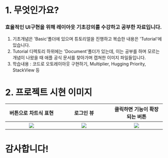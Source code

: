 
# 1. 무엇인가요?
### 효율적인 UI구현을 위해 레이아웃 기초강의를 수강하고 공부한 자료입니다.
1. 기초개념은 'Basic'폴더에 있으며 튜토리얼을 진행하고 복습한 내용은 'Tutorial'에 있습니다.
2. Tutorial 디렉토리 하위에는 'Document'폴더가 있는데, 이는 공부를 하며 모르는 개념이 나왔을 때 애플 공식 문서를 찾아가며 캡쳐한 이미지 파일들입니다.
3. 학습내용 : 코드로 오토레이아웃 구현하기, Multiplier, Hugging Priority, StackView 등

##


# 2. 프로젝트 시현 이미지
<table>
  <tr>
    <th width="30%">버튼으로 차트식 표현</th> <th width="30%">로그인 뷰</th> <th width="30%">클릭하면 기능이 확장되는 버튼</th>
  </tr>
  
  <tr>
    <th rowspan="9"><img src="https://user-images.githubusercontent.com/47823405/53147192-202dc280-35ea-11e9-97c1-9c8066f2de68.gif"></th>
    <th rowspan="9"><img src="https://user-images.githubusercontent.com/47823405/53147193-215eef80-35ea-11e9-960f-f83b44bccc2c.gif"></th>
    <th rowspan="9"><img src="https://user-images.githubusercontent.com/47823405/53169964-2b044980-3622-11e9-9e86-552334522e67.gif"></th>
     </tr>
<table>
  

# 감사합니다!
	
